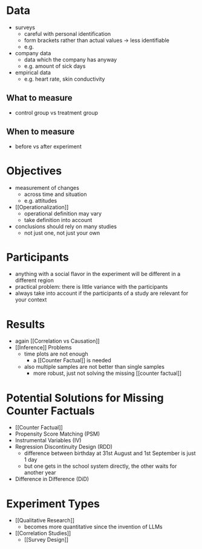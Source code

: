 # Data
- surveys
	- careful with personal identification
	- form brackets rather than actual values -> less identifiable
	- e.g. 
- company data
	- data which the company has anyway
	- e.g. amount of sick days
- empirical data
	- e.g. heart rate, skin conductivity
	
## What to measure
- control group vs treatment group

## When to measure
- before vs after experiment

# Objectives
- measurement of changes
	- across time and situation
	- e.g. attitudes
- [[Operationalization]]
	- operational definition may vary
	- take definition into account
- conclusions should rely on many studies
	- not just one, not just your own

# Participants
- anything with a social flavor in the experiment will be different in a different region
- practical problem: there is little variance with the participants
- always take into account if the participants of a study are relevant for your context

# Results
- again [[Correlation vs Causation]]
- [[Inference]] Problems
	- time plots are not enough
		- a [[Counter Factual]] is needed
	- also multiple samples are not better than single samples
		- more robust, just not solving the missing [[counter factual]] 
		
# Potential Solutions for Missing Counter Factuals
- [[Counter Factual]]
- Propensity Score Matching (PSM)
- Instrumental Variables (IV)
- Regression Discontinuity Design (RDD)
	- difference between birthday at 31st August and 1st September is just 1 day
	- but one gets in the school system directly, the other waits for another year
- Difference in Difference (DiD)

# Experiment Types
- [[Qualitative Research]]
	- becomes more quantitative since the invention of LLMs
- [[Correlation Studies]]
	- [[Survey Design]]